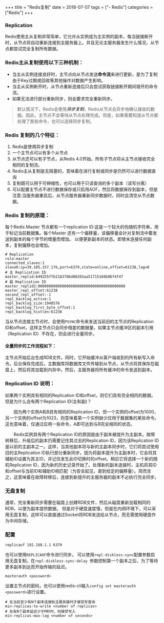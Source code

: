 +++
title = "Redis复制"
date = 2018-07-07
tags = ["- Redis"]
categories = ["Redis"]
+++


### Replication
Redis使用主从复制非常简单，它允许从实例成为主实例的副本，每当链接断开时，从节点将自动重新连接到主服务器上。并且无论主服务器发生什么情况，从节点都尝试完全复制所有数据。

### Redis主从复制使用以下三种机制：

- 当主从实例连接良好时，主节点向从节点发送**命令流**来进行更新，是为了复制由于Key过期或回收等其他操作对数据产生影响。
- 当主从实例断开时，从节点重新连接后只会尝试获取链接断开期间错开的命令流。
- 如果无法进行部分重新同步，则会要求完全重新同步。

> 默认情况下，Redis会使用***异步复制***，Redis从节点会异步地确认接收的数据。因此，主节点不会等待从节点处理完成。但是，如果需要知道从节点都处理了那些命令，也可以选择同步复制。

### Redis 复制的几个特征：

1. Redis是使用异步复制
2. 一个主节点可以有多个从节点
3. 从节点还可以有子节点，从Redis 4.0开始，所有子节点将从主节点接收完全相同的复制流。 
4. Redis主从复制是无阻塞的，意味着在进行复制或同步是仍然可以进行数据查询
5. 复制既可以用于可伸缩性，也可以用于只读查询的多个副本（读写分离）
6. 可以配置主节点不进行数据保存或只启用AOF，然后将数据保存到副本，但是注意:当服务器重启后，从节点服务器重新同步数据时，同时会清空从节点数据。

### Redis 复制的原理：

每个Redis Master 节点都有一个replication ID:这是一个较大的伪随机字符串，用于标记当前数据集。每个Master 还有一个偏移量，该偏移量会针对复制流中要发送到副本的每个字节的增量而增加。
以便更新副本的状态。即使未连接任何副本，复制偏移也会增加。

```
# Replication
role:master
connected_slaves:1
slave0:ip=39.105.157.176,port=6379,state=online,offset=61238,lag=0
# 主 Replication ID
master_replid:649255ffb2183786d00203aa51715169b06f4f47
# 副 Replication ID
master_replid2:0000000000000000000000000000000000000000
master_repl_offset:61238
second_repl_offset:-1
repl_backlog_active:1
repl_backlog_size:1048576
repl_backlog_first_byte_offset:1
repl_backlog_histlen:61238
```

当从节点连接主节点时，会使用`PSYNC`命令来发送当前旧的主节点的Replication ID和offset，这样主节点只会同步相差的数据量，如果主节点缓冲区的副本引用（Replication ID）不存在，则会进行全量同步。

#### 全量同步的工作流程如下：
主节点开始后台生成RDB文件。同时，它开始缓冲从客户端收到的所有新写入命令。后台保存完成后，主数据库将数据库文件传输到从节点，从节点将其保存在磁盘上，然后将其加载到内存中。然后，主服务器将所有缓冲的命令发送到副本。

### Replication ID 说明：

如果两个实例具有相同的Replication ID和offset，则它们具有完全相同的数据。但是为什么会有两个Replication ID(主和副)？
<p style="text-indent:2em">因为两个实例A和B具有相同的Replication ID，但一个实例的offset为1000，另一个实例的offset为1023，则意味着第一个实例缺少应用于数据集的某些命令。这也意味着，仅通过应用一些命令，A即可达到与B完全相同的状态。</p>
<p style="text-indent:2em">Redis实例具有两个Replication ID的原因是由于副本被提升为主副本。故障转移后，升级后的副本仍需要记住其过去的Replication ID，因为该Replication ID是以前的主副本之一。这样，当其他副本将与新的主副本同步时，它们将尝试使用旧的主Replication ID执行部分重新同步。因为将副本提升为主副本时，它会将其辅助ID设置为其主ID，并记住发生此ID切换时的offset。稍后它将选择一个新的随机Replication ID，因为新的历史记录开始了。处理新的副本连接时，主机将其ID和offset与当前ID和辅助ID相匹配（为安全起见，直到给定的偏移量）。简而言之，这意味着在故障转移后，连接到新提升的主服务器的副本不必执行完全同步。</p>

### 无盘复制

通常，完全重新同步需要在磁盘上创建RDB文件，然后从磁盘重新加载相同的RDB，以便为副本提供数据。
但是对于硬盘速度慢，但是在内网环境下，可以采用无盘复制，这样可以直接通过Socket将RDB发送给从节点，而无需使用硬盘作为中间存储。

### 配置

```
replicaof 192.168.1.1 6379
```
也可以使用`REPLICAOF`命令进行同步。
可以使用`repl-diskless-sync`配置参数启用无盘复制。在`repl-diskless-sync-delay `参数控制第一个副本之后，为了等待更多副本到达而开始传输的延迟。

```
masterauth <password>
```
设置主节点的密码，也可以使用redis-cli输入`config set masterauth <password>`进行设置。

```
# 在当前至少有N个副本连接到主服务器时才接受写查询
min-replicas-to-write <number of replicas>
# 在有N个副本延迟少于M秒时，则接受写入
min-replicas-max-lag <number of seconds>
```

